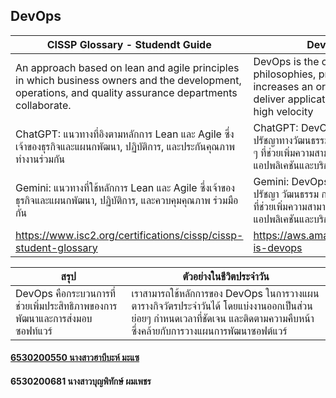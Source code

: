 ## DevOps

| CISSP Glossary - Studendt Guide   | DevOps on AWS   |
|------------|------------|
| An approach based on lean and agile principles in which business owners and the development, operations, and quality assurance departments collaborate.| DevOps is the combination of cultural philosophies, practices, and tools that increases an organization’s ability to deliver applications and services at high velocity|
| ChatGPT: แนวทางที่อิงตามหลักการ Lean และ Agile ซึ่งเจ้าของธุรกิจและแผนกพัฒนา, ปฏิบัติการ, และประกันคุณภาพทำงานร่วมกัน   | ChatGPT: DevOps คือการผสมผสานระหว่างปรัชญาทางวัฒนธรรม แนวปฏิบัติ และเครื่องมือต่าง ๆ ที่ช่วยเพิ่มความสามารถขององค์กรในการส่งมอบแอปพลิเคชันและบริการด้วยความรวดเร็ว    |
| Gemini: แนวทางที่ใช้หลักการ Lean และ Agile ซึ่งเจ้าของธุรกิจและแผนกพัฒนา, ปฏิบัติการ, และควบคุมคุณภาพ ร่วมมือกัน| Gemini: DevOps เป็นการผสมผสานระหว่างปรัชญา วัฒนธรรม การปฏิบัติงาน และเครื่องมือต่างๆ ที่ช่วยเพิ่มความสามารถขององค์กรในการส่งมอบแอปพลิเคชันและบริการได้อย่างรวดเร็ว|
| https://www.isc2.org/certifications/cissp/cissp-student-glossary  | https://aws.amazon.com/devops/what-is-devops    |  

| สรุป    | ตัวอย่างในชีวิตประจำวัน |
| -------- | ------- |
| DevOps คือกระบวนการที่ช่วยเพิ่มประสิทธิภาพของการพัฒนาและการส่งมอบซอฟท์แวร์ | เราสามารถใช้หลักการของ DevOps ในการวางแผนตารางกิจวัตรประจำวันได้ โดยแบ่งงานออกเป็นส่วนย่อยๆ กำหนดเวลาที่ชัดเจน และติดตามความคืบหน้า ซึ่งคล้ายกับการวางแผนการพัฒนาซอฟต์แวร์ |

#### [6530200550 นางสาวฮาบีบะห์ มะแซ](https://Chocokorn.github.io/devops)
#### 6530200681 นางสาวบุญพิทักษ์ ผมเพชร

